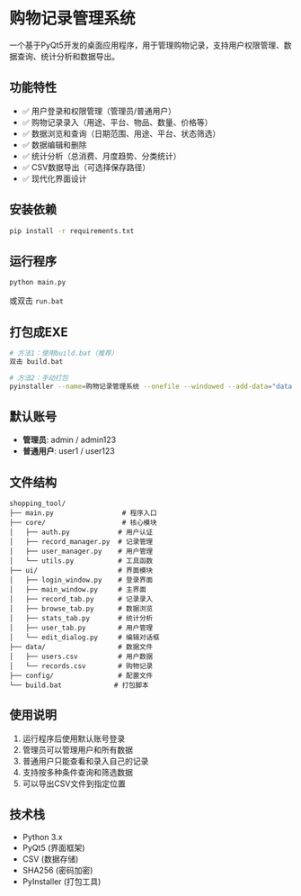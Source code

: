 # 购物记录管理系统

一个基于PyQt5开发的桌面应用程序，用于管理购物记录，支持用户权限管理、数据查询、统计分析和数据导出。

## 功能特性

- ✅ 用户登录和权限管理（管理员/普通用户）
- ✅ 购物记录录入（用途、平台、物品、数量、价格等）
- ✅ 数据浏览和查询（日期范围、用途、平台、状态筛选）
- ✅ 数据编辑和删除
- ✅ 统计分析（总消费、月度趋势、分类统计）
- ✅ CSV数据导出（可选择保存路径）
- ✅ 现代化界面设计

## 安装依赖

```bash
pip install -r requirements.txt
```

## 运行程序

```bash
python main.py
```

或双击 `run.bat`

## 打包成EXE

```bash
# 方法1：使用build.bat（推荐）
双击 build.bat

# 方法2：手动打包
pyinstaller --name=购物记录管理系统 --onefile --windowed --add-data="data;data" --add-data="config;config" --hidden-import=PyQt5.QtWidgets --hidden-import=PyQt5.QtCore --hidden-import=PyQt5.QtGui --hidden-import=csv --hidden-import=hashlib --hidden-import=datetime --clean main.py
```

## 默认账号

- **管理员**: admin / admin123
- **普通用户**: user1 / user123

## 文件结构

```
shopping_tool/
├── main.py                 # 程序入口
├── core/                   # 核心模块
│   ├── auth.py            # 用户认证
│   ├── record_manager.py  # 记录管理
│   ├── user_manager.py    # 用户管理
│   └── utils.py           # 工具函数
├── ui/                    # 界面模块
│   ├── login_window.py    # 登录界面
│   ├── main_window.py     # 主界面
│   ├── record_tab.py      # 记录录入
│   ├── browse_tab.py      # 数据浏览
│   ├── stats_tab.py       # 统计分析
│   ├── user_tab.py        # 用户管理
│   └── edit_dialog.py     # 编辑对话框
├── data/                  # 数据文件
│   ├── users.csv          # 用户数据
│   └── records.csv        # 购物记录
├── config/                # 配置文件
└── build.bat             # 打包脚本
```

## 使用说明

1. 运行程序后使用默认账号登录
2. 管理员可以管理用户和所有数据
3. 普通用户只能查看和录入自己的记录
4. 支持按多种条件查询和筛选数据
5. 可以导出CSV文件到指定位置

## 技术栈

- Python 3.x
- PyQt5 (界面框架)
- CSV (数据存储)
- SHA256 (密码加密)
- PyInstaller (打包工具)